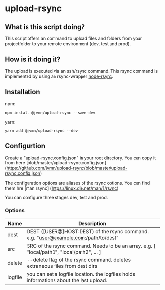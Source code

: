 # upload-rsync

## What is this script doing?

This script offers an command to upload files and folders from your projectfolder to your remote environment (dev, test and prod).

## How is it doing it?

The upload is executed via an ssh/rsync command. This rsync command is implemented by using an rsync-wrapper [node-rsync](https://github.com/mattijs/node-rsync).

## Installation

npm:
```
npm install @jvmn/upload-rsync --save-dev
```

yarn:
```
yarn add @jvmn/upload-rsync --dev
```

## Configurtion

Create a "upload-rsync.config.json" in your root directory. You can copy it from here [blob/master/upload-rsync.config.json] (https://github.com/jvmn/upload-rsync/blob/master/upload-rsync.config.json)

The configuration options are aliases of the rsync options. You can find them hre [man rsync] (https://linux.die.net/man/1/rsync)

You can configure three stages dev, test and prod.

### Options

Name           | Description
-------------- | ------------
dest           | DEST ([USER@]HOST:DEST) of the rsync command. e.g. "user@example.com:/path/to/dest"
src            | SRC of the rsync command. Needs to be an array. e.g. [ "local/path1", "local/path2", ... ]
delete         | --delete flag of the rsync command. deletes extraneous files from dest dirs
logfile        | you can set a logfile location. the logfiles holds informations about the last upload.

